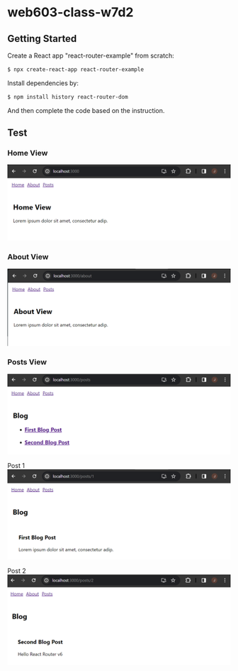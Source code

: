 # web603-class-w7d2

## Getting Started

Create a React app "react-router-example" from scratch:
```bash
$ npx create-react-app react-router-example
```

Install dependencies by:
```bash
$ npm install history react-router-dom
```

And then complete the code based on the instruction.

## Test

### Home View
![home-view](screenshots/home-view.png)

### About View
![about-view](screenshots/about-view.png)

### Posts View
![posts-view](screenshots/posts-view.png)

Post 1
![post-1](screenshots/post-1.png)

Post 2
![post-2](screenshots/post-2.png)
